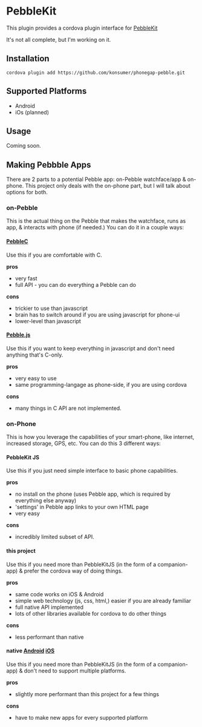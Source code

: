 # PebbleKit

This plugin provides a cordova plugin interface for [PebbleKit](https://github.com/pebble/pebblekit)

It's not all complete, but I'm working on it.

## Installation

`cordova plugin add https://github.com/konsumer/phonegap-pebble.git`

## Supported Platforms

- Android
- iOs (planned)


## Usage

Coming soon.

## Making Pebbble Apps

There are 2 parts to a potential Pebble app: on-Pebble watchface/app & on-phone. This project only deals with the on-phone part, but I will talk about options for both.


### on-Pebble

This is the actual thing on the Pebble that makes the watchface, runs as app, & interacts with phone (if needed.) You can do it in a couple ways:


#### [PebbleC](http://developer.getpebble.com/docs/c/)

Use this if you are comfortable with C.

**pros**

- very fast
- full API - you can do everything a Pebble can do

**cons**

- trickier to use than javascript
- brain has to switch around if you are using javascript for phone-ui
- lower-level than javascript


#### [Pebble.js](http://developer.getpebble.com/docs/pebblejs)

Use this if you want to keep everything in javascript and don't need anything that's C-only.

**pros**

- very easy to use
- same programming-langage as phone-side, if you are using cordova

**cons**

- many things in C API are not implemented.


### on-Phone

This is how you leverage the capabilities of your smart-phone, like internet, increased storage, GPS, etc. You can do this 3 different ways:


#### PebbleKit JS

Use this if you just need simple interface to basic phone capabilities.

**pros**

- no install on the phone (uses Pebble app, which is required by everything else anyway)
- 'settings' in Pebble app links to your own HTML page
- very easy

**cons**

- incredibly limited subset of API.


#### this project

Use this if you need more than PebbleKitJS (in the form of a companion-app) & prefer the cordova way of doing things.

**pros**

- same code works on iOS & Android
- simple web technology (js, css, html,) easier if you are already familiar
- full native API implemented
- lots of other libraries available for cordova to do other things

**cons**

- less performant than native


#### native [Android](http://developer.getpebble.com/docs/android/) [iOS](http://developer.getpebble.com/docs/ios/)

Use this if you need more than PebbleKitJS (in the form of a companion-app) & don't need to support multiple platforms.

**pros**

- slightly more performant than this project for a few things

**cons**

- have to make new apps for every supported platform

